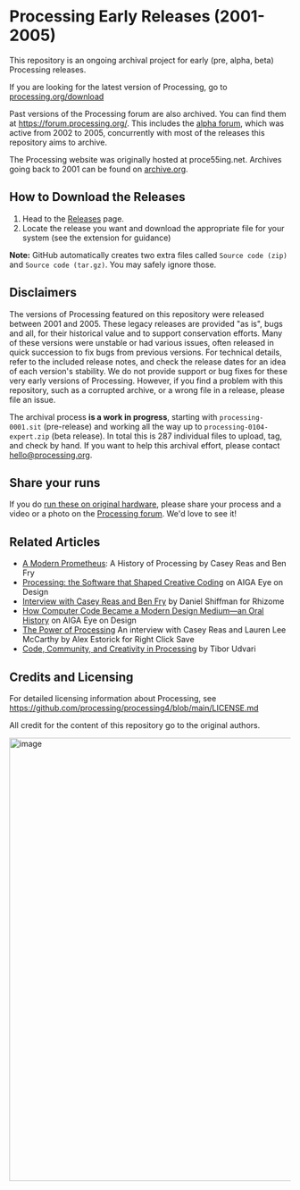 # Processing Early Releases (2001-2005)
This repository is an ongoing archival project for early (pre, alpha, beta) Processing releases.

If you are looking for the latest version of Processing, go to [processing.org/download](https://processing.org/download)

Past versions of the Processing forum are also archived. You can find them at https://forum.processing.org/. This includes the [alpha forum](https://forum.processing.org/alpha/), which was active from 2002 to 2005, concurrently with most of the releases this repository aims to archive.

The Processing website was originally hosted at proce55ing.net. Archives going back to 2001 can be found on [archive.org](https://web.archive.org/web/20240000000000*/proce55ing.net).

## How to Download the Releases

1. Head to the [Releases](https://github.com/SableRaf/processing-revisions/releases) page.
1. Locate the release you want and download the appropriate file for your system (see the extension for guidance)

**Note:** GitHub automatically creates two extra files called `Source code (zip)` and `Source code (tar.gz)`. You may safely ignore those.

## Disclaimers
The versions of Processing featured on this repository were released between 2001 and 2005. These legacy releases are provided "as is", bugs and all, for their historical value and to support conservation efforts. Many of these versions were unstable or had various issues, often released in quick succession to fix bugs from previous versions. For technical details, refer to the included release notes, and check the release dates for an idea of each version's stability. We do not provide support or bug fixes for these very early versions of Processing. However, if you find a problem with this repository, such as a corrupted archive, or a wrong file in a release, please file an issue. 

The archival process **is a work in progress**, starting with `processing-0001.sit` (pre-release) and working all the way up to `processing-0104-expert.zip` (beta release). In total this is 287 individual files to upload, tag, and check by hand. If you want to help this archival effort, please contact hello@processing.org.

## Share your runs

If you do [run these on original hardware](https://x.com/davepvm/status/1821897927888892148), please share your process and a video or a photo on the [Processing forum](https://discourse.processing.org/). We'd love to see it!

## Related Articles
* [A Modern Prometheus](https://medium.com/processing-foundation/a-modern-prometheus-59aed94abe85): A History of Processing by Casey Reas and Ben Fry
* [Processing: the Software that Shaped Creative Coding](https://eyeondesign.aiga.org/processing-the-software-that-shaped-creative-coding/) on AIGA Eye on Design
* [Interview with Casey Reas and Ben Fry](https://rhizome.org/editorial/2009/sep/23/interview-with-casey-reas-and-ben-fry/) by Daniel Shiffman for Rhizome
* [How Computer Code Became a Modern Design Medium—an Oral History](https://eyeondesign.aiga.org/how-an-mit-research-group-turned-computer-code-into-a-modern-design-medium/) on AIGA Eye on Design
* [The Power of Processing](https://www.rightclicksave.com/article/the-power-of-processing-casey-reas-and-lauren-lee-mccarthy-interview-generative-art) An interview with Casey Reas and Lauren Lee McCarthy by Alex Estorick for Right Click Save
* [Code, Community, and Creativity in Processing](https://fredi.hepvs.ch/global/documents/328908) by Tibor Udvari

## Credits and Licensing

For detailed licensing information about Processing, see https://github.com/processing/processing4/blob/main/LICENSE.md

All credit for the content of this repository go to the original authors.

<img width="794" alt="image" src="https://github.com/user-attachments/assets/8c7d3b52-d5f5-40cf-a18e-b1becf3a3fe1">
